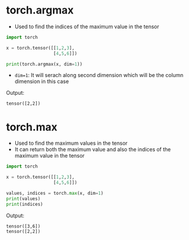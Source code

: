 # torch.argmax
- Used to find the indices of the maximum value in the tensor

```python
import torch

x = torch.tensor([[1,2,3],
				  [4,5,6]])

print(torch.argmax(x, dim=1))
```

- `dim=1`: It will serach along second dimension which will be the column dimension in this case

Output:

```
tensor([2,2])
```

# torch.max
- Used to find the maximum values in the tensor
- It can return both the maximum value and also the indices of the maximum value in the tensor

```python
import torch

x = torch.tensor([[1,2,3],
				  [4,5,6]])

values, indices = torch.max(x, dim=1)
print(values)
print(indices)
```

Output:

```
tensor([3,6])
tensor([2,2])
```

